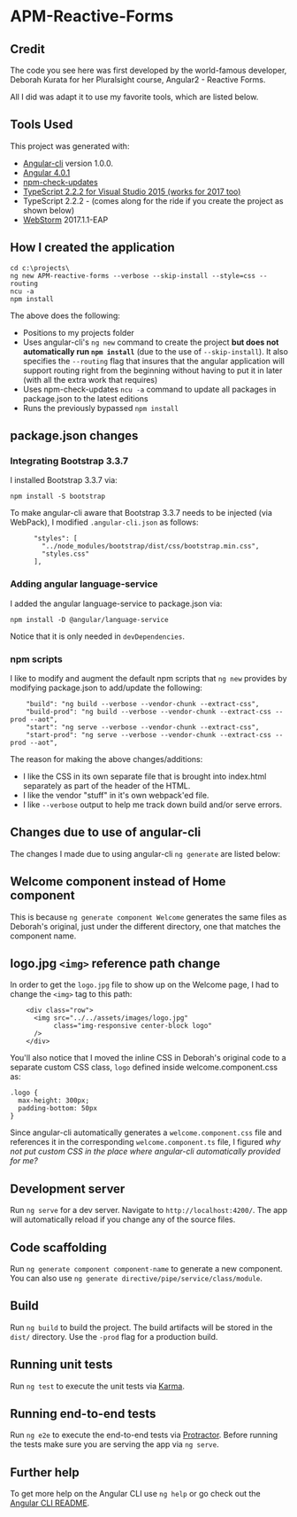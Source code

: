 ﻿# APM-Reactive-Forms

## Credit
The code you see here was first developed by the world-famous developer, Deborah Kurata for her Pluralsight course, Angular2 - Reactive Forms.

All I did was adapt it to use my favorite tools, which are listed below.

## Tools Used

This project was generated with:
* [Angular-cli](https://github.com/angular/angular-cli) version 1.0.0.
* [Angular 4.0.1](https://angular.io)
* [npm-check-updates](https://github.com/tjunnone/npm-check-updates)
* [TypeScript 2.2.2 for Visual Studio 2015 (works for 2017 too)](https://www.microsoft.com/en-us/download/details.aspx?id=48593)
* TypeScript 2.2.2 - (comes along for the ride if you create the project as shown below)
* [WebStorm](http://www.jetbrains.com/webstorm) 2017.1.1-EAP

## How I created the application
 ```
 cd c:\projects\
 ng new APM-reactive-forms --verbose --skip-install --style=css --routing
 ncu -a
 npm install
 ```   
 The above does the following:
 * Positions to my projects folder
 * Uses angular-cli's `ng new` command to create the project __but does not automatically run `npm install`__ (due to the use of `--skip-install`).  It also specifies the `--routing` flag that insures that the angular application will support routing right from the beginning without having to put it in later (with all the extra work that requires)
 * Uses npm-check-updates `ncu -a` command to update all packages in package.json to the latest editions
 * Runs the previously bypassed `npm install` 
## package.json changes
### Integrating Bootstrap 3.3.7
I installed Bootstrap 3.3.7 via:
```
npm install -S bootstrap
```
To make angular-cli aware that Bootstrap 3.3.7 needs to be injected (via WebPack), I modified `.angular-cli.json` as follows:
```
      "styles": [
        "../node_modules/bootstrap/dist/css/bootstrap.min.css",
        "styles.css"
      ],
```
### Adding angular language-service
I added the angular language-service to package.json via:
```
npm install -D @angular/language-service
```
Notice that it is only needed in `devDependencies`. 
### npm scripts
I like to modify and augment the default npm scripts that `ng new` provides by modifying package.json to add/update the following:
```
    "build": "ng build --verbose --vendor-chunk --extract-css",
    "build-prod": "ng build --verbose --vendor-chunk --extract-css --prod --aot",
    "start": "ng serve --verbose --vendor-chunk --extract-css",
    "start-prod": "ng serve --verbose --vendor-chunk --extract-css --prod --aot",
```
The reason for making the above changes/additions:
* I like the CSS in its own separate file that is brought into index.html separately as part of the header of the HTML.
* I like the vendor "stuff" in it's own webpack'ed file.
* I like `--verbose` output to help me track down build and/or serve errors.
## Changes due to use of angular-cli
The changes I made due to using angular-cli `ng generate` are listed below:
## Welcome component instead of Home component
This is because `ng generate component Welcome` generates the same files as Deborah's original, just under the different directory, one that matches the component name.
## logo.jpg `<img>` reference path change
In order to get the `logo.jpg` file to show up on the Welcome page, I had to change the `<img>` tag to this path:
```
    <div class="row">
      <img src="../../assets/images/logo.jpg"
           class="img-responsive center-block logo"
      />
    </div>
```
You'll also notice that I moved the inline CSS in Deborah's original code to a separate custom CSS class, ```logo``` defined inside welcome.component.css as:
```
.logo {
  max-height: 300px;
  padding-bottom: 50px
}
```
Since angular-cli automatically generates a `welcome.component.css` file and references it in the corresponding `welcome.component.ts` file, I figured *why not put custom CSS in the place where angular-cli automatically provided for me?*
## Development server

Run `ng serve` for a dev server. Navigate to `http://localhost:4200/`. The app will automatically reload if you change any of the source files.

## Code scaffolding

Run `ng generate component component-name` to generate a new component. You can also use `ng generate directive/pipe/service/class/module`.

## Build

Run `ng build` to build the project. The build artifacts will be stored in the `dist/` directory. Use the `-prod` flag for a production build.

## Running unit tests

Run `ng test` to execute the unit tests via [Karma](https://karma-runner.github.io).

## Running end-to-end tests

Run `ng e2e` to execute the end-to-end tests via [Protractor](http://www.protractortest.org/).
Before running the tests make sure you are serving the app via `ng serve`.

## Further help

To get more help on the Angular CLI use `ng help` or go check out the [Angular CLI README](https://github.com/angular/angular-cli/blob/master/README.md).
